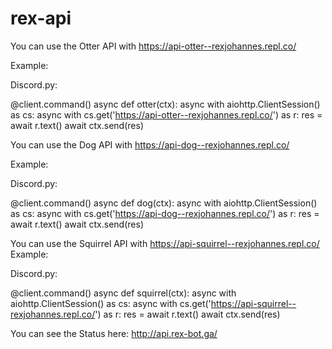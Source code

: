 # rex-api

You can use the Otter API with https://api-otter--rexjohannes.repl.co/

Example:

Discord.py:

@client.command()
async def otter(ctx):
    async with aiohttp.ClientSession() as cs:
        async with cs.get('https://api-otter--rexjohannes.repl.co/') as r:
            res = await r.text()
            await ctx.send(res)
            
            
            
You can use the Dog API with https://api-dog--rexjohannes.repl.co/

Example:

Discord.py:

@client.command()
async def dog(ctx):
    async with aiohttp.ClientSession() as cs:
        async with cs.get('https://api-dog--rexjohannes.repl.co/') as r:
            res = await r.text()
            await ctx.send(res)
            

You can use the Squirrel API with https://api-squirrel--rexjohannes.repl.co/
Example:

Discord.py:

@client.command()
async def squirrel(ctx):
    async with aiohttp.ClientSession() as cs:
        async with cs.get('https://api-squirrel--rexjohannes.repl.co/') as r:
            res = await r.text()
            await ctx.send(res)           
          
You can see the Status here: http://api.rex-bot.ga/
